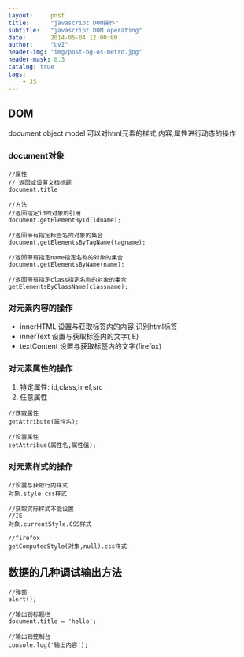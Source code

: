 ```yaml
---
layout:     post
title:      "javascript DOM操作"
subtitle:   "javascript DOM operating"
date:       2014-05-04 12:00:00
author:     "LvI"
header-img: "img/post-bg-os-metro.jpg"
header-mask: 0.3
catalog: true
tags:
    - JS
---
```


## DOM 

document object model
可以对html元素的样式,内容,属性进行动态的操作

### document对象

```
//属性
// 返回或设置文档标题
document.title

//方法
//返回指定id的对象的引用
document.getElementById(idname);

//返回带有指定标签名的对象的集合
document.getElementsByTagName(tagname);

//返回带有指定name指定名称的对象的集合
document.getElementsByName(name);

//返回带有指定class指定名称的对象的集合
getElementsByClassName(classname);
```

### 对元素内容的操作

- innerHTML 设置与获取标签内的内容,识别html标签
- innerText 设置与获取标签内的文字(IE)
- textContent 设置与获取标签内的文字(firefox)

### 对元素属性的操作

1. 特定属性: id,class,href,src
2. 任意属性

```
//获取属性
getAttribute(属性名);

//设置属性
setAttribue(属性名,属性值);
```

### 对元素样式的操作

```
//设置与获取行内样式
对象.style.css样式

//获取实际样式不能设置
//IE
对象.currentStyle.CSS样式

//firefox
getComputedStyle(对象,null).css样式
```

## 数据的几种调试输出方法

```
//弹窗
alert();

//输出到标题栏
document.title = 'hello';

//输出到控制台
console.log('输出内容');
```